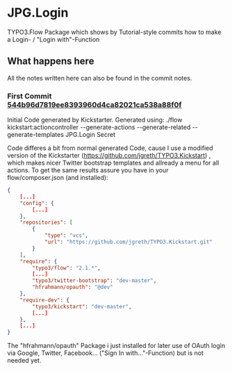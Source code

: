 # JPG.Login

TYPO3.Flow Package which shows by Tutorial-style commits how to make a Login- / "Login with"-Function

## What happens here

All the notes written here can also be found in the commit notes.

### First Commit [544b96d7819ee8393960d4ca82021ca538a88f0f](https://github.com/jgreth/JPG.Login/commit/544b96d7819ee8393960d4ca82021ca538a88f0f)

Initial Code generated by Kickstarter.
Generated using:
./flow kickstart:actioncontroller --generate-actions --generate-related --generate-templates JPG.Login Secret

Code differes a bit from normal generated Code, cause I use a modified version of the Kickstarter (https://github.com/jgreth/TYPO3.Kickstart) , which makes nicer Twitter bootstrap templates and allready a menu for all actions.
To get the same results assure you have in your flow/composer.json (and installed):
```json
{
    [...]
    "config": {
        [...]
    },
    "repositories": [
        {
            "type": "vcs",
            "url": "https://github.com/jgreth/TYPO3.Kickstart.git"
        }
    ],
    "require": {
        "typo3/flow": "2.1.*",
        [...]
        "typo3/twitter-bootstrap": "dev-master",
        "hfrahmann/opauth": "@dev"
    },
    "require-dev": {
        "typo3/kickstart": "dev-master",
        [...]
    },
    [...]
}
```

The "hfrahmann/opauth" Package i just installed for later use of OAuth login via Google, Twitter, Facebook... ("Sign In with..."-Function) but is not needed yet.
